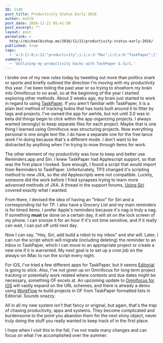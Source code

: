 ```yaml
---
ID: 1140
post_title: Productivity Status Early 2016
author: miklb
post_date: 2016-11-21 05:41:50
post_excerpt: ""
layout: post
permalink: >
  http://michaelbishop.me/2016/11/21/productivity-status-early-2016/
published: true
tags:
  - 'a:3:{i:0;s:12:"productivity";i:1;s:3:"Mac";i:2;s:9:"TaskPaper";}'
summary:
  - 'Outlining my productivity hacks with TaskPaper & Siri.'
---
```

I broke one of my new rules today by tweeting out more than politics snark or sports and briefly outlined the direction I'm moving with my *productivity* this year. I've been toiling the past year or so trying to shoehorn my brain into Omnifocus to no avail, so at the beginning of the year I started exploring other methods. About 2 weeks ago, my brain just started to work in regard to using [TaskPaper](https://www.taskpaper.com). If you aren't familiar with TaskPaper, it is a plain text method of tracking todos that has tools built around it to filter by tags and projects. I've owned the app for awhile, but not until 3.0 was in beta did things begin to click within the app organizing projects. I always wanted (wrongly) to keep separate files for each project. Maybe that is one thing I learned using Omnifocus was structuring projects. Now everything personal is one single text file. I do have a separate one for the free lance work I'm doing because that's a different mode. I don't want to be distracted by anything when I'm trying to mow through items for work.

The other element of my productivity was how to keep and better use Reminders.app and Siri. I knew TaskPaper had Applescript support, so that was the first place I looked. Sure enough, I found a script that would import from Reminders to TaskPaper. Unfortunately, TP3 changed it's scripting method to new JXA, so the old Applescripts were not compatible. Luckily, someone did the work before I fried synapses trying to learn more advanced methods of JXA. A thread in the support forums,
[Using Siri](http://support.hogbaysoftware.com/t/appending-items-to-a-taskpaper-file-using-siri/1456/9) covered exactly what I wanted.

From there, I devised the idea of having an "Inbox" for Siri and a corresponding list for TP. I also have a Grocery List and my main reminders is for timed items. I prefer Apple's reminders because it's nag is truly a nag. If something **must** be done on a certain day, it will sit on the lock screen of my phone. I can snooze it for an hour if it's not time sensitive, and if it really can wait, I can put off until next day.

Now I can say, "Hey, Siri, add build a robot to my inbox" and she will. Later, I can run the script which will migrate (including deleting) the reminder to an Inbox in TaskPaper, which I can move to an appropriate project or create a new one if it is warranted. My next goal is to set up a cron job on the always-on iMac to run the script every night.

For iOS, I've tried a few different apps for TaskPaper, but it seems [Editorial](https://geo.itunes.apple.com/us/app/editorial/id673907758?at=10lKmy) is going to stick. Also, I've not given up on Omnifocus for long term project tracking or potentially work related where contexts and due dates might be necessary, something OF excels at. An upcoming update to [Omnifocus for iOS](https://geo.itunes.apple.com/us/app/omnifocus-2/id904071710?at=10lKmy) will vastly expand on the URL schemes, and there is already a demo using [WorkFlow](https://geo.itunes.apple.com/us/app/workflow-powerful-automation/id915249334?at=10lKmy) to build projects in OF from TaskPaper formatted lists in Editorial. Sounds snazzy.

All in all my new system isn't that fancy or original, but again, that's the trap of chasing productivity, apps and systems. They become complicated and burdensome to the point you abandon them for the next shiny object, never truly doing the stuff you really wanted to keep track of in the first place.

I hope when I visit this in the fall, I've not made many changes and can focus on what I've accomplished over the summer.

<a href="https://brid.gy/publish/twitter"></a>